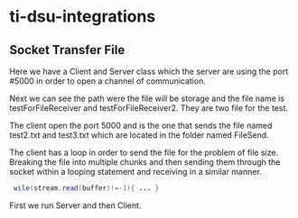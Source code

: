 # ti-dsu-integrations
## Socket Transfer File
Here we have a Client and Server class which the server are using the port #5000 in order to open a channel of communication. 

Next we can see the path were the file will be storage and the file name is testForFileReceiver and testForFileReceiver2. They are two file for the test. 

The client open the port 5000 and is the one that sends the file named test2.txt and test3.txt which are located in the folder named FileSend. 

The client has a loop in order to send the file for the problem of file size. Breaking the file into multiple chunks and then sending them through the socket within a looping statement and receiving in a similar manner.

```JAVA
 wile(stream.read(buffer)!=-1){ ... }

```

First we run Server and then Client. 
